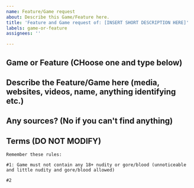 ```yaml
---
name: Feature/Game request
about: Describe this Game/Feature here.
title: 'Feature and Game request of: [INSERT SHORT DESCRIPTION HERE]'
labels: game-or-feature
assignees: ''

---
```


## Game or Feature (CHoose one and type below)

## Describe the Feature/Game here (media, websites, videos, name, anything identifying etc.)

## Any sources? (No if you can't find anything)

## Terms (DO NOT MODIFY)
```text
Remember these rules:

#1: Game must not contain any 18+ nudity or gore/blood (unnoticeable and little nudity and gore/blood allowed)

#2
```
